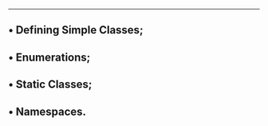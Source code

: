 -------------------------------
• Defining Simple Classes;
------------------------------
• Enumerations;
--------------------------
• Static Classes;
-----------------------
• Namespaces.
--------------------------------
